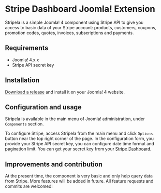# Stripe Dashboard Joomla! Extension

Stripela is a simple Joomla! 4 component using Stripe API to give you access to basic data of your Stripe account: products, customers, coupons, promotion codes, quotes, invoices, subscriptions and payments.

## Requirements

* Joomla! 4.x.x
* Stripe API secret key

## Installation

[Download a release](https://github.com/cmextension/stripela/releases) and install it on your Joomla! 4 website.

## Configuration and usage

Stripela is available in the main menu of Joomla! administration, under `Components` section.

To configure Stripe, access Stripela from the main menu and click `Options` button near the top right corner of the page. In the configuration form, you provide your Stripe API secret key, you can configure date time format and pagination limit. You can get your secret key from your [Stripe Dashboard](https://dashboard.stripe.com/apikeys).

## Improvements and contribution

At the present time, the component is very basic and only help query data from Stripe. More features will be added in future. All feature requests and commits are welcomed!